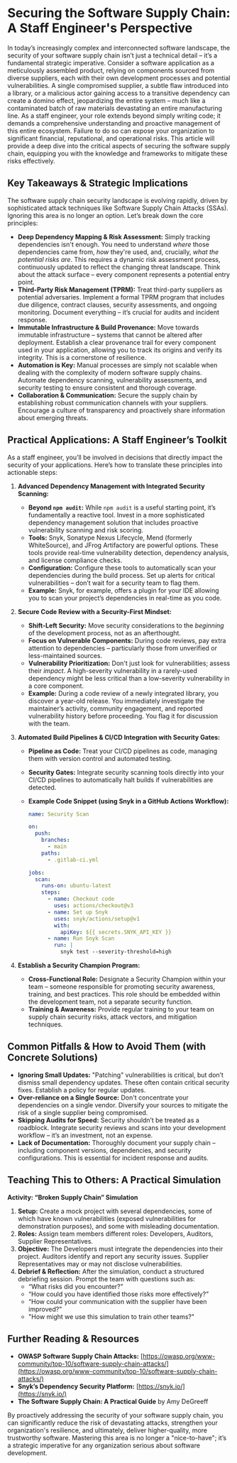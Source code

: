 # Securing the Software Supply Chain: A Staff Engineer's Perspective

In today’s increasingly complex and interconnected software landscape, the security of your software supply chain isn’t just a technical detail – it’s a fundamental strategic imperative. Consider a software application as a meticulously assembled product, relying on components sourced from diverse suppliers, each with their own development processes and potential vulnerabilities. A single compromised supplier, a subtle flaw introduced into a library, or a malicious actor gaining access to a transitive dependency can create a domino effect, jeopardizing the entire system – much like a contaminated batch of raw materials devastating an entire manufacturing line. As a staff engineer, your role extends beyond simply writing code; it demands a comprehensive understanding and proactive management of this entire ecosystem. Failure to do so can expose your organization to significant financial, reputational, and operational risks. This article will provide a deep dive into the critical aspects of securing the software supply chain, equipping you with the knowledge and frameworks to mitigate these risks effectively.

## Key Takeaways & Strategic Implications

The software supply chain security landscape is evolving rapidly, driven by sophisticated attack techniques like Software Supply Chain Attacks (SSAs). Ignoring this area is no longer an option. Let’s break down the core principles:

- **Deep Dependency Mapping & Risk Assessment:** Simply tracking dependencies isn't enough. You need to understand _where_ those dependencies came from, _how_ they're used, and, crucially, _what the potential risks are_. This requires a dynamic risk assessment process, continuously updated to reflect the changing threat landscape. Think about the attack surface – every component represents a potential entry point.
- **Third-Party Risk Management (TPRM):** Treat third-party suppliers as potential adversaries. Implement a formal TPRM program that includes due diligence, contract clauses, security assessments, and ongoing monitoring. Document everything – it’s crucial for audits and incident response.
- **Immutable Infrastructure & Build Provenance:** Move towards immutable infrastructure – systems that cannot be altered after deployment. Establish a clear provenance trail for every component used in your application, allowing you to track its origins and verify its integrity. This is a cornerstone of resilience.
- **Automation is Key:** Manual processes are simply not scalable when dealing with the complexity of modern software supply chains. Automate dependency scanning, vulnerability assessments, and security testing to ensure consistent and thorough coverage.
- **Collaboration & Communication:** Secure the supply chain by establishing robust communication channels with your suppliers. Encourage a culture of transparency and proactively share information about emerging threats.

## Practical Applications: A Staff Engineer’s Toolkit

As a staff engineer, you’ll be involved in decisions that directly impact the security of your applications. Here’s how to translate these principles into actionable steps:

1. **Advanced Dependency Management with Integrated Security Scanning:**

   - **Beyond `npm audit`:** While `npm audit` is a useful starting point, it’s fundamentally a reactive tool. Invest in a more sophisticated dependency management solution that includes proactive vulnerability scanning and risk scoring.
   - **Tools:** Snyk, Sonatype Nexus Lifecycle, Mend (formerly WhiteSource), and JFrog Artifactory are powerful options. These tools provide real-time vulnerability detection, dependency analysis, and license compliance checks.
   - **Configuration:** Configure these tools to automatically scan your dependencies during the build process. Set up alerts for critical vulnerabilities – don’t wait for a security team to flag them.
   - **Example:** Snyk, for example, offers a plugin for your IDE allowing you to scan your project’s dependencies in real-time as you code.

2. **Secure Code Review with a Security-First Mindset:**

   - **Shift-Left Security:** Move security considerations to the _beginning_ of the development process, not as an afterthought.
   - **Focus on Vulnerable Components:** During code reviews, pay extra attention to dependencies – particularly those from unverified or less-maintained sources.
   - **Vulnerability Prioritization:** Don't just look for vulnerabilities; assess their _impact_. A high-severity vulnerability in a rarely-used dependency might be less critical than a low-severity vulnerability in a core component.
   - **Example:** During a code review of a newly integrated library, you discover a year-old release. You immediately investigate the maintainer’s activity, community engagement, and reported vulnerability history before proceeding. You flag it for discussion with the team.

3. **Automated Build Pipelines & CI/CD Integration with Security Gates:**

   - **Pipeline as Code:** Treat your CI/CD pipelines as code, managing them with version control and automated testing.
   - **Security Gates:** Integrate security scanning tools directly into your CI/CD pipelines to automatically halt builds if vulnerabilities are detected.
   - **Example Code Snippet (using Snyk in a GitHub Actions Workflow):**

     ```yaml
     name: Security Scan

     on:
       push:
         branches:
           - main
         paths:
           - .gitlab-ci.yml

     jobs:
       scan:
         runs-on: ubuntu-latest
         steps:
           - name: Checkout code
             uses: actions/checkout@v3
           - name: Set up Snyk
             uses: snyk/actions/setup@v1
             with:
               apiKey: ${{ secrets.SNYK_API_KEY }}
           - name: Run Snyk Scan
             run: |
               snyk test --severity-threshold=high
     ```

4. **Establish a Security Champion Program:**
   - **Cross-Functional Role:** Designate a Security Champion within your team – someone responsible for promoting security awareness, training, and best practices. This role should be embedded within the development team, not a separate security function.
   - **Training & Awareness:** Provide regular training to your team on supply chain security risks, attack vectors, and mitigation techniques.

## Common Pitfalls & How to Avoid Them (with Concrete Solutions)

- **Ignoring Small Updates:** "Patching" vulnerabilities is critical, but don’t dismiss small dependency updates. These often contain critical security fixes. Establish a policy for regular updates.
- **Over-reliance on a Single Source:** Don't concentrate your dependencies on a single vendor. Diversify your sources to mitigate the risk of a single supplier being compromised.
- **Skipping Audits for Speed:** Security shouldn’t be treated as a roadblock. Integrate security reviews and scans into your development workflow – it’s an investment, not an expense.
- **Lack of Documentation:** Thoroughly document your supply chain – including component versions, dependencies, and security configurations. This is essential for incident response and audits.

## Teaching This to Others: A Practical Simulation

**Activity: “Broken Supply Chain” Simulation**

1. **Setup:** Create a mock project with several dependencies, some of which have known vulnerabilities (exposed vulnerabilities for demonstration purposes), and some with misleading documentation.
2. **Roles:** Assign team members different roles: Developers, Auditors, Supplier Representatives.
3. **Objective:** The Developers must integrate the dependencies into their project. Auditors identify and report any security issues. Supplier Representatives may or may not disclose vulnerabilities.
4. **Debrief & Reflection:** After the simulation, conduct a structured debriefing session. Prompt the team with questions such as:
   - “What risks did you encounter?”
   - “How could you have identified those risks more effectively?”
   - “How could your communication with the supplier have been improved?”
   - "How might we use this simulation to train other teams?"

## Further Reading & Resources

- **OWASP Software Supply Chain Attacks:** [https://owasp.org/www-community/top-10/software-supply-chain-attacks/](https://owasp.org/www-community/top-10/software-supply-chain-attacks/)
- **Snyk’s Dependency Security Platform:** [https://snyk.io/](https://snyk.io/)
- **The Software Supply Chain: A Practical Guide** by Amy DeGreeff

By proactively addressing the security of your software supply chain, you can significantly reduce the risk of devastating attacks, strengthen your organization's resilience, and ultimately, deliver higher-quality, more trustworthy software. Mastering this area is no longer a "nice-to-have"; it’s a strategic imperative for any organization serious about software development.

```

```
